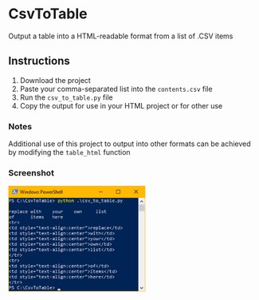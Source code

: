 # CsvToTable
Output a table into a HTML-readable format from a list of .CSV items

## Instructions
1. Download the project
2. Paste your comma-separated list into the `contents.csv` file
3. Run the `csv_to_table.py` file
4. Copy the output for use in your HTML project or for other use

### Notes
Additional use of this project to output into other formats can be achieved by modifying the `table_html` function

### Screenshot
[<img src="img/screenshot.png?raw=true" width = "275" />](img/screenshot.png)
